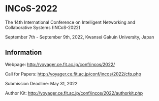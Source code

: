 # INCoS-2022

The 14th International Conference on Intelligent Networking and Collaborative Systems
(INCoS-2022)

September 7th - September 9th, 2022, Kwansei Gakuin University, Japan


## Information

Webpage: <http://voyager.ce.fit.ac.jp/conf/incos/2022/>

Call for Papers: <http://voyager.ce.fit.ac.jp/conf/incos/2022/cfp.php>

Submission Deadline: May 31, 2022

Author Kit: <http://voyager.ce.fit.ac.jp/conf/incos/2022/authorkit.php>


